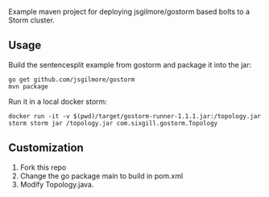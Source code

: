Example maven project for deploying jsgilmore/gostorm based bolts to a Storm cluster.

## Usage

Build the sentencesplit example from gostorm and package it into the jar:

```
go get github.com/jsgilmore/gostorm
mvn package
```

Run it in a local docker storm:

```
docker run -it -v $(pwd)/target/gostorm-runner-1.1.1.jar:/topology.jar storm storm jar /topology.jar com.sixgill.gostorm.Topology
```

## Customization

 1. Fork this repo
 2. Change the go package main to build in pom.xml
 3. Modify Topology.java.
